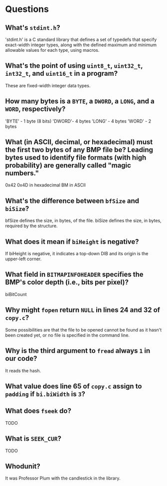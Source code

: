 # Questions

## What's `stdint.h`?

'stdint.h' is a C standard library that defines a set of typedefs that specify exact-width integer types,
along with the defined maximum and minimum allowable values for each type, using macros.

## What's the point of using `uint8_t`, `uint32_t`, `int32_t`, and `uint16_t` in a program?

These are fixed-width integer data types.

## How many bytes is a `BYTE`, a `DWORD`, a `LONG`, and a `WORD`, respectively?

'BYTE' - 1 byte (8 bits)
'DWORD'- 4 bytes
'LONG' - 4 bytes
'WORD' - 2 bytes

## What (in ASCII, decimal, or hexadecimal) must the first two bytes of any BMP file be? Leading bytes used to identify file formats (with high probability) are generally called "magic numbers."

0x42 0x4D in hexadecimal
BM in ASCII


## What's the difference between `bfSize` and `biSize`?

bfSize defines the size, in bytes, of the file.
biSize defines the size, in bytes, required by the structure.

## What does it mean if `biHeight` is negative?

If biHeight is negative, it indicates a top-down DIB and its origin is the upper-left corner.

## What field in `BITMAPINFOHEADER` specifies the BMP's color depth (i.e., bits per pixel)?

biBitCount

## Why might `fopen` return `NULL` in lines 24 and 32 of `copy.c`?

Some possibilities are that the file to be opened cannot be found as
it hasn't been created yet, or no file is specified in the command line.

## Why is the third argument to `fread` always `1` in our code?

It reads the hash.

## What value does line 65 of `copy.c` assign to `padding` if `bi.biWidth` is `3`?



## What does `fseek` do?

TODO

## What is `SEEK_CUR`?

TODO

## Whodunit?

It was Professor Plum with the candlestick in the library.
